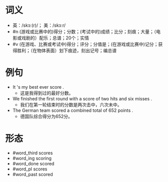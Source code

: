 # 词义
- 英：/skɔː(r)/； 美：/skɔːr/
- #n (游戏或比赛中的)得分；分数；(考试中的)成绩；比分；刻痕；大量；（电影或戏剧的）配乐；总谱；20个；实情
- #v (在游戏、比赛或考试中)得分；评分；分值是；(在游戏或比赛中)记分；获得胜利；（在物体表面）划下痕迹，刻出记号；编总谱
# 例句
- It 's my best ever score .
	- 这是我得到过的最好分数。
- We finished the first round with a score of two hits and six misses .
	- 我们在第一轮结束时的分数是两次击中，六次未中。
- The German team scored a combined total of 652 points .
	- 德国队综合得分为652分。
# 形态
- #word_third scores
- #word_ing scoring
- #word_done scored
- #word_pl scores
- #word_past scored

